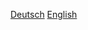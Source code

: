 [Deutsch](/de/WIKI%20(DE)%20%20accadis%20ISB%20Parents%20Portal.md "Deutsch")
[English](/en/WIKI%20(EN)%20%20accadis%20ISB%20Parents%20Portal.md "English")
